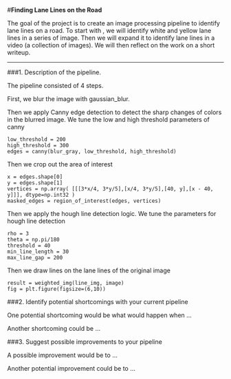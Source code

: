 #**Finding Lane Lines on the Road** 

The goal of the project is to create an image processing pipeline to identify lane lines on a road. To start with , we will identify white and yellow lane lines in a series of image. Then we will expand it to identify lane lines in a video (a collection of images). We will then reflect on the work on a short writeup.


[//]: # (Image References)

[image1]: ./examples/grayscale.jpg "Grayscale"

---

###1. Description of the pipeline. 

The pipeline consisted of 4 steps. 

First, we blur the image with gaussian_blur.

Then we apply Canny edge detection to detect the sharp changes of colors in the blurred image. We tune the low and high threshold parameters of canny
```
low_threshold = 200
high_threshold = 300
edges = canny(blur_gray, low_threshold, high_threshold)
```    
Then we crop out the area of interest 

```
x = edges.shape[0]
y = edges.shape[1]
vertices = np.array( [[[3*x/4, 3*y/5],[x/4, 3*y/5],[40, y],[x - 40, y]]], dtype=np.int32 )
masked_edges = region_of_interest(edges, vertices)
```
Then we apply the hough line detection logic. We tune the parameters for hough line detection

```
rho = 3
theta = np.pi/180
threshold = 40
min_line_length = 30
max_line_gap = 200
```
Then we draw lines on the lane lines of the original image

```
result = weighted_img(line_img, image)
fig = plt.figure(figsize=(6,10))
```



###2. Identify potential shortcomings with your current pipeline


One potential shortcoming would be what would happen when ... 

Another shortcoming could be ...


###3. Suggest possible improvements to your pipeline

A possible improvement would be to ...

Another potential improvement could be to ...
